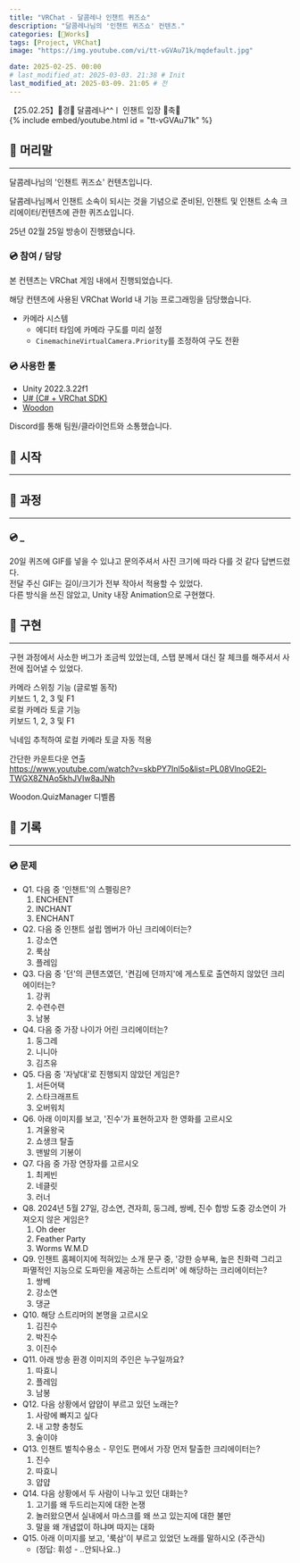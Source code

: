 ```yaml
---
title: "VRChat - 달콤레나 인챈트 퀴즈쇼"
description: "달콤레나님의 '인챈트 퀴즈쇼' 컨텐츠."
categories: [🍇Works]
tags: [Project, VRChat]
image: "https://img.youtube.com/vi/tt-vGVAu71k/mqdefault.jpg"

date: 2025-02-25. 00:00
# last_modified_at: 2025-03-03. 21:38 # Init
last_modified_at: 2025-03-09. 21:05 # 전
---
```


【25.02.25】🎉경🎈 달콤레나^^ㅣ 인챈트 입장 🎈축🎉  
{% include embed/youtube.html id = "tt-vGVAu71k" %}

## 📀 머리말

---

달콤레나님의 '인챈트 퀴즈쇼' 컨텐츠입니다.  

달콤레나님께서 인챈트 소속이 되시는 것을 기념으로 준비된, 인챈트 및 인챈트 소속 크리에이터/컨텐츠에 관한 퀴즈쇼입니다.  

25년 02월 25일 방송이 진행됐습니다.  

### 💿 참여 / 담당

본 컨텐츠는 VRChat 게임 내에서 진행되었습니다.  

해당 컨텐츠에 사용된 VRChat World 내 기능 프로그래밍을 담당했습니다.  

- 카메라 시스템
  - 에디터 타임에 카메라 구도를 미리 설정
  - `CinemachineVirtualCamera.Priority`를 조정하여 구도 전환

### 💿 사용한 툴

- Unity 2022.3.22f1
- [U# (C# + VRChat SDK)](https://udonsharp.docs.vrchat.com/)
- [Woodon](https://github.com/wrchat/Woodon)

Discord를 통해 팀원/클라이언트와 소통했습니다.  

## 📀 시작

---

## 📀 과정

---

### 💿 _

20일 퀴즈에 GIF를 넣을 수 있냐고 문의주셔서 사진 크기에 따라 다를 것 같다 답변드렸다.  
전달 주신 GIF는 길이/크기가 전부 작아서 적용할 수 있었다.  
다른 방식을 쓰진 않았고, Unity 내장 Animation으로 구현했다.  

## 📀 구현

---

구현 과정에서 사소한 버그가 조금씩 있었는데, 스탭 분께서 대신 잘 체크를 해주셔서 사전에 집어낼 수 있었다.  

카메라 스위칭 기능 (글로벌 동작)  
키보드 1, 2, 3 및 F1  
로컬 카메라 토글 기능  
키보드 1, 2, 3 및 F1  

닉네임 추적하여 로컬 카메라 토글 자동 적용  

간단한 카운트다운 연출  
<https://www.youtube.com/watch?v=skbPY7Inl5o&list=PL08VlnoGE2l-TWGX8ZNAo5khJVIw8aJNh>  

Woodon.QuizManager 디벨롭  

## 📀 기록

---

### 💿 문제

- Q1. 다음 중 '인챈트'의 스펠링은?
  1. ENCHENT
  2. INCHANT
  3. ENCHANT
- Q2. 다음 중 인챈트 설립 멤버가 아닌 크리에이터는?
  1. 강소연
  2. 룩삼
  3. 플레임
- Q3. 다음 중 '던'의 콘텐츠였던, '켠김에 던까지'에 게스토로 출연하지 않았던 크리에이터는?
  1. 강퀴
  2. 수련수련
  3. 남봉
- Q4. 다음 중 가장 나이가 어린 크리에이터는?
  1. 둥그레
  2. 니니아
  3. 김츠유
- Q5. 다음 중 '자낳대'로 진행되지 않았던 게임은?
  1. 서든어택
  2. 스타크래프트
  3. 오버워치
- Q6. 아래 이미지를 보고, '진수'가 표현하고자 한 영화를 고르시오
  1. 겨울왕국
  2. 쇼생크 탈출
  3. 맨발의 기봉이
- Q7. 다음 중 가장 연장자를 고르시오
  1. 최케빈
  2. 네클릿
  3. 러너
- Q8. 2024년 5월 27일, 강소연, 견자희, 둥그레, 쌍베, 진수 합방 도중 강소연이 가져오지 않은 게임은?
  1. Oh deer
  2. Feather Party
  3. Worms W.M.D
- Q9. 인챈트 홈페이지에 적혀있는 소개 문구 중, '강한 승부욕, 높은 친화력 그리고 파멸적인 지능으로 도파민을 제공하는 스트리머' 에 해당하는 크리에이터는?
  1. 쌍베
  2. 강소연
  3. 댕균
- Q10. 해당 스트리머의 본명을 고르시오
  1. 김진수
  2. 박진수
  3. 이진수
- Q11. 아래 방송 환경 이미지의 주인은 누구일까요?
  1. 따효니
  2. 플레임
  3. 남봉
- Q12. 다음 상황에서 얍얍이 부르고 있던 노래는?
  1. 사랑에 빠지고 싶다
  2. 내 고향 충청도
  3. 술이야
- Q13. 인챈트 벌칙수용소 - 무인도 편에서 가장 먼저 탈출한 크리에이터는?
  1. 진수
  2. 따효니
  3. 얍얍
- Q14. 다음 상황에서 두 사람이 나누고 있던 대화는?
  1. 고기를 왜 두드리는지에 대한 논쟁
  2. 놀러왔으면서 실내에서 마스크를 왜 쓰고 있는지에 대한 불만
  3. 말을 왜 개념없이 하냐며 따지는 대화
- Q15. 아래 이미지를 보고, '룩삼'이 부르고 있었던 노래를 말하시오 (주관식)
  - (정답: 휘성 - ..안되나요..)
